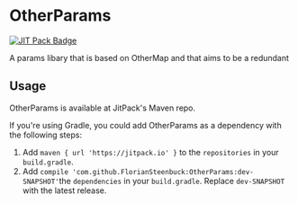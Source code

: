 # OtherParams
[![JIT Pack Badge](https://jitpack.io/v/FlorianSteenbuck/OtherParams.svg)](https://jitpack.io/#FlorianSteenbuck/OtherParams)

A params libary that is based on OtherMap and that aims to be a redundant

## Usage

OtherParams is available at JitPack's Maven repo.

If you're using Gradle, you could add OtherParams as a dependency with the following steps:

1. Add `maven { url 'https://jitpack.io' }` to the `repositories` in your `build.gradle`.
2. Add `compile 'com.github.FlorianSteenbuck:OtherParams:dev-SNAPSHOT'`the `dependencies` in your `build.gradle`. Replace `dev-SNAPSHOT` with the latest release.
